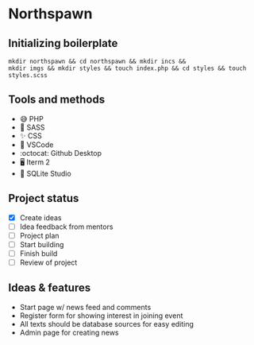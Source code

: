 # Northspawn

## Initializing boilerplate

```
mkdir northspawn && cd northspawn && mkdir incs &&
mkdir imgs && mkdir styles && touch index.php && cd styles && touch styles.scss
```

## Tools and methods

* 😅 PHP
* :metal: SASS
* :sparkles: CSS
* :camel: VSCode
* :octocat: Github Desktop
* 🖥 Iterm 2
* 🔨 SQLite Studio

## Project status

* [x] Create ideas
* [ ] Idea feedback from mentors
* [ ] Project plan
* [ ] Start building
* [ ] Finish build
* [ ] Review of project

## Ideas & features

* Start page w/ news feed and comments
* Register form for showing interest in joining event
* All texts should be database sources for easy editing
* Admin page for creating news
